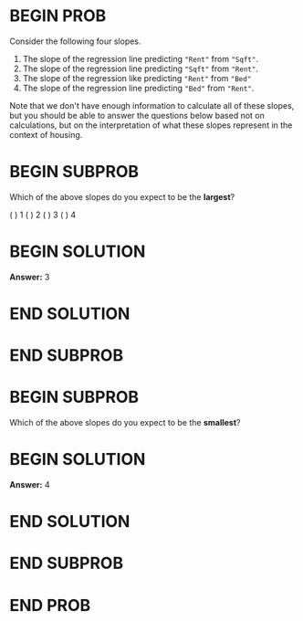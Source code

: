 # BEGIN PROB

Consider the following four slopes.

1. The slope of the regression line predicting `"Rent"` from `"Sqft"`. 
2. The slope of the regression line predicting `"Sqft"` from `"Rent"`. 
3. The slope of the regression like predicting `"Rent"` from `"Bed"`
4. The slope of the regression line predicting `"Bed"` from `"Rent"`.

Note that we don't have enough information to calculate all of these slopes, but you should be able to answer the questions below based not on calculations, but on the interpretation of what these slopes represent in the context of housing.

# BEGIN SUBPROB

Which of the above slopes do you expect to be the **largest**?

( ) 1
( ) 2
( ) 3
( ) 4

# BEGIN SOLUTION

**Answer:** 3

# END SOLUTION

# END SUBPROB

# BEGIN SUBPROB

Which of the above slopes do you expect to be the **smallest**?

# BEGIN SOLUTION

**Answer:** 4

# END SOLUTION

# END SUBPROB

# END PROB